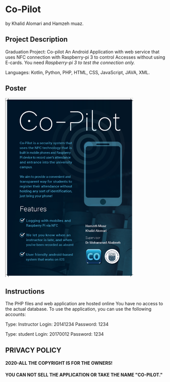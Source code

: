 # Co-Pilot 
by Khalid Alomari and Hamzeh muaz.

## Project Description
Graduation Project: Co-pilot An Android Application with web service that uses NFC connection with Raspberry-pi 3 to control Accesses without using E-cards. You need <em>Raspberry-pi 3 to test the connection only.</em>

Languages: Kotlin, Python, PHP, HTML, CSS, JavaScript, JAVA, XML.

## Poster
<img src="Co-Pilot%20Poster.png"  width = "80%">

## Instructions
The PHP files and web application are hosted online
You have no access to the actual database.
To use the application, you can use the following accounts:

Type: Instructor
Login: 20141234
Password: 1234

Type: student
Login: 20170012
Password: 1234


## PRIVACY POLICY 
#### 2020-ALL THE COPYRIGHT IS FOR THE OWNERS!
#### YOU CAN NOT SELL THE APPLICATION OR TAKE THE NAME "CO-PILOT." 
